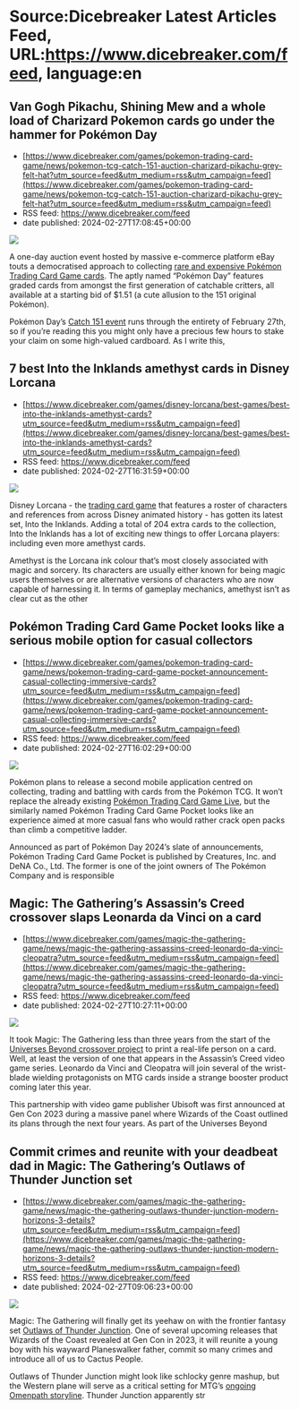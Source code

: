 # Source:Dicebreaker Latest Articles Feed, URL:https://www.dicebreaker.com/feed, language:en

## Van Gogh Pikachu, Shining Mew and a whole load of Charizard Pokemon cards go under the hammer for Pokémon Day
 - [https://www.dicebreaker.com/games/pokemon-trading-card-game/news/pokemon-tcg-catch-151-auction-charizard-pikachu-grey-felt-hat?utm_source=feed&utm_medium=rss&utm_campaign=feed](https://www.dicebreaker.com/games/pokemon-trading-card-game/news/pokemon-tcg-catch-151-auction-charizard-pikachu-grey-felt-hat?utm_source=feed&utm_medium=rss&utm_campaign=feed)
 - RSS feed: https://www.dicebreaker.com/feed
 - date published: 2024-02-27T17:08:45+00:00

<img src="https://assetsio.reedpopcdn.com/pokemon-tcg-catch-151-ebay-auction-promo-art-header.png?width=1920&amp;height=1920&amp;fit=bounds&amp;quality=80&amp;format=jpg&amp;auto=webp" /> <p>A one-day auction event hosted by massive e-commerce platform eBay touts a democratised approach to collecting <a href="https://www.dicebreaker.com/games/pokemon-trading-card-game/best-games/rare-pokemon-cards">rare and expensive Pok&eacute;mon Trading Card Game cards</a>. The aptly named &ldquo;Pok&eacute;mon Day&rdquo; features graded cards from amongst the first generation of catchable critters, all available at a starting bid of $1.51 (a cute allusion to the 151 original Pok&eacute;mon).</p><p>Pok&eacute;mon Day&rsquo;s <a href="https://www.ebay.com/e/_collectibles/pokemon-catch-151">Catch 151 event</a> runs through the entirety of February 27th, so if you&rsquo;re reading this you might only have a precious few hours to stake your claim on some high-valued cardboard. As I write this,

## 7 best Into the Inklands amethyst cards in Disney Lorcana
 - [https://www.dicebreaker.com/games/disney-lorcana/best-games/best-into-the-inklands-amethyst-cards?utm_source=feed&utm_medium=rss&utm_campaign=feed](https://www.dicebreaker.com/games/disney-lorcana/best-games/best-into-the-inklands-amethyst-cards?utm_source=feed&utm_medium=rss&utm_campaign=feed)
 - RSS feed: https://www.dicebreaker.com/feed
 - date published: 2024-02-27T16:31:59+00:00

<img src="https://assetsio.reedpopcdn.com/lorcana-magica-de-spell-the-midas-touch-feature.png?width=1920&amp;height=1920&amp;fit=bounds&amp;quality=80&amp;format=jpg&amp;auto=webp" /> <p>Disney Lorcana - the <a href="https://www.dicebreaker.com/categories/trading-card-game/best-games/best-trading-collectible-expandable-card-games">trading card game</a> that features a roster of characters and references from across Disney animated history - has gotten its latest set, Into the Inklands. Adding a total of 204 extra cards to the collection, Into the Inklands has a lot of exciting new things to offer Lorcana players: including even more amethyst cards.</p><p>Amethyst is the Lorcana ink colour that&rsquo;s most closely associated with magic and sorcery. Its characters are usually either known for being magic users themselves or are alternative versions of characters who are now capable of harnessing it. In terms of gameplay mechanics, amethyst isn&rsquo;t as clear cut as the other

## Pokémon Trading Card Game Pocket looks like a serious mobile option for casual collectors
 - [https://www.dicebreaker.com/games/pokemon-trading-card-game/news/pokemon-trading-card-game-pocket-announcement-casual-collecting-immersive-cards?utm_source=feed&utm_medium=rss&utm_campaign=feed](https://www.dicebreaker.com/games/pokemon-trading-card-game/news/pokemon-trading-card-game-pocket-announcement-casual-collecting-immersive-cards?utm_source=feed&utm_medium=rss&utm_campaign=feed)
 - RSS feed: https://www.dicebreaker.com/feed
 - date published: 2024-02-27T16:02:29+00:00

<img src="https://assetsio.reedpopcdn.com/pokemon-trading-card-game-pocket-charizard-sitting-man.png?width=1920&amp;height=1920&amp;fit=bounds&amp;quality=80&amp;format=jpg&amp;auto=webp" /> <p>Pok&eacute;mon plans to release a second mobile application centred on collecting, trading and battling with cards from the Pok&eacute;mon TCG. It won&rsquo;t replace the already existing <a href="https://www.dicebreaker.com/games/pokemon-trading-card-game/how-to/pokemon-tcg-live-everything-you-need-to-know">Pok&eacute;mon Trading Card Game Live</a>, but the similarly named Pok&eacute;mon Trading Card Game Pocket looks like an experience aimed at more casual fans who would rather crack open packs than climb a competitive ladder.</p><p>Announced as part of Pok&eacute;mon Day 2024&rsquo;s slate of announcements, Pok&eacute;mon Trading Card Game Pocket is published by Creatures, Inc. and DeNA Co., Ltd. The former is one of the joint owners of The Pok&eacute;mon Company and is responsible 

## Magic: The Gathering’s Assassin’s Creed crossover slaps Leonarda da Vinci on a card
 - [https://www.dicebreaker.com/games/magic-the-gathering-game/news/magic-the-gathering-assassins-creed-leonardo-da-vinci-cleopatra?utm_source=feed&utm_medium=rss&utm_campaign=feed](https://www.dicebreaker.com/games/magic-the-gathering-game/news/magic-the-gathering-assassins-creed-leonardo-da-vinci-cleopatra?utm_source=feed&utm_medium=rss&utm_campaign=feed)
 - RSS feed: https://www.dicebreaker.com/feed
 - date published: 2024-02-27T10:27:11+00:00

<img src="https://assetsio.reedpopcdn.com/magic-the-gathering-assassins-creed-altair-by-alex-negrea.png?width=1920&amp;height=1920&amp;fit=bounds&amp;quality=80&amp;format=jpg&amp;auto=webp" /> <p>It took Magic: The Gathering less than three years from the start of the <a href="https://www.dicebreaker.com/games/magic-the-gathering-game/news/magic-the-gathering-two-premiere-set-universes-beyond-starting-2025-final-fantasy-marvel">Universes Beyond crossover project</a> to print a real-life person on a card. Well, at least the version of one that appears in the Assassin&rsquo;s Creed video game series. Leonardo da Vinci and Cleopatra will join several of the wrist-blade wielding protagonists on MTG cards inside a strange booster product coming later this year.</p><p>This partnership with video game publisher Ubisoft was first announced at Gen Con 2023 during a massive panel where Wizards of the Coast outlined its plans through the next four years. As part of the Universes Beyond

## Commit crimes and reunite with your deadbeat dad in Magic: The Gathering’s Outlaws of Thunder Junction set
 - [https://www.dicebreaker.com/games/magic-the-gathering-game/news/magic-the-gathering-outlaws-thunder-junction-modern-horizons-3-details?utm_source=feed&utm_medium=rss&utm_campaign=feed](https://www.dicebreaker.com/games/magic-the-gathering-game/news/magic-the-gathering-outlaws-thunder-junction-modern-horizons-3-details?utm_source=feed&utm_medium=rss&utm_campaign=feed)
 - RSS feed: https://www.dicebreaker.com/feed
 - date published: 2024-02-27T09:06:23+00:00

<img src="https://assetsio.reedpopcdn.com/magic-the-gathering-outlaws-of-thunder-junction-grooup-shot-art-header.png?width=1920&amp;height=1920&amp;fit=bounds&amp;quality=80&amp;format=jpg&amp;auto=webp" /> <p>Magic: The Gathering will finally get its yeehaw on with the frontier fantasy set <a href="https://www.dicebreaker.com/games/magic-the-gathering-game/news/magic-the-gathering-set-releases-2024-modern-horizons-wild-west">Outlaws of Thunder Junction</a>. One of several upcoming releases that Wizards of the Coast revealed at Gen Con in 2023, it will reunite a young boy with his wayward Planeswalker father, commit so many crimes and introduce all of us to Cactus People.</p><p>Outlaws of Thunder Junction might look like schlocky genre mashup, but the Western plane will serve as a critical setting for MTG&rsquo;s <a href="https://www.dicebreaker.com/games/magic-the-gathering-game/how-to/mtg-release-schedule-2024">ongoing Omenpath storyline</a>. Thunder Junction apparently str

